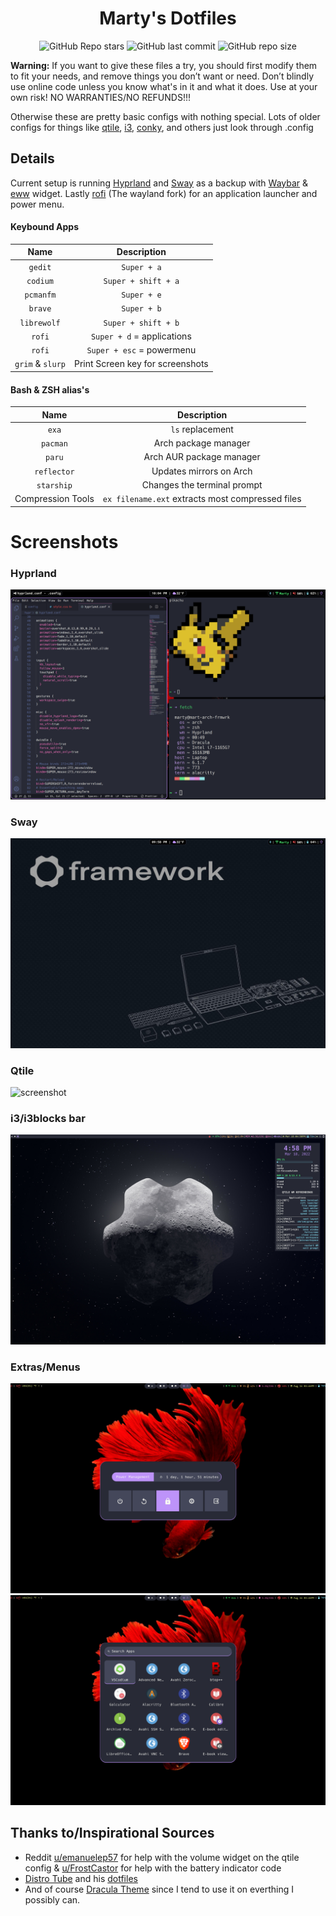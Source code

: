 <div align="center">

# Marty's Dotfiles

![GitHub Repo stars](https://img.shields.io/github/stars/Marty1820/dotfiles?style=for-the-badge&labelColor=44475a&color=bd93f9) ![GitHub last commit](https://img.shields.io/github/last-commit/Marty1820/dotfiles?style=for-the-badge&labelColor=44475a&color=bd93f9) ![GitHub repo size](https://img.shields.io/github/repo-size/Marty1820/dotfiles?style=for-the-badge&labelColor=44475a&color=bd93f9)

</div>

**Warning:** If you want to give these files a try, you should first modify them to fit your needs, and remove things you don’t want or need. Don’t blindly use online code unless you know what's in it and what it does. Use at your own risk! NO WARRANTIES/NO REFUNDS!!!

Otherwise these are pretty basic configs with nothing special. Lots of older configs for things like [qtile](http://www.qtile.org), [i3](https://i3wm.org/docs/), [conky](<https://en.wikipedia.org/wiki/Conky_(software)>), and others just look through .config

## Details

Current setup is running [Hyprland](https://hyprland.org/) and [Sway](https://swaywm.org/) as a backup with [Waybar](https://github.com/Alexays/Waybar) & [eww](https://elkowar.github.io/eww/eww.html) widget. Lastly [rofi](https://github.com/davatorium/rofi) (The wayland fork) for an application launcher and power menu.

#### Keybound Apps

|       Name       |           Description            |
| :--------------: | :------------------------------: |
|     `gedit`      |           `Super + a`            |
|     `codium`     |       `Super + shift + a`        |
|    `pcmanfm`     |           `Super + e`            |
|     `brave`      |           `Super + b`            |
|   `librewolf`    |       `Super + shift + b`        |
|      `rofi`      |    `Super + d` = applications    |
|      `rofi`      |    `Super + esc` = powermenu     |
| `grim` & `slurp` | Print Screen key for screenshots |

#### Bash & ZSH alias's

|       Name        |                   Description                    |
| :---------------: | :----------------------------------------------: |
|       `exa`       |                 `ls` replacement                 |
|     `pacman`      |               Arch package manager               |
|      `paru`       |             Arch AUR package manager             |
|    `reflector`    |             Updates mirrors on Arch              |
|    `starship`     |           Changes the terminal prompt            |
| Compression Tools | `ex filename.ext` extracts most compressed files |

# Screenshots

### Hyprland

![screenshot](.screenshots/hyprland.png)

### Sway

![screenshot](.screenshots/Sway.png)

### Qtile

![screenshot](.screenshots/qtile.png)

### i3/i3blocks bar

![screenshot](.screenshots/i3.png)

### Extras/Menus

![screenshot](.screenshots/logout-menu.png)
![screenshot](.screenshots/apps-menu.png)

## Thanks to/Inspirational Sources

- Reddit [u/emanuelep57](https://www.reddit.com/user/emanuelep57) for help with the volume widget on the qtile config & [u/FrostCastor](https://www.reddit.com/user/FrostCastor) for help with the battery indicator code
- [Distro Tube](https://distro.tube/) and his [dotfiles](https://gitlab.com/dwt1/dotfiles)
- And of course [Dracula Theme](https://github.com/dracula/dracula-theme) since I tend to use it on everthing I possibly can.
